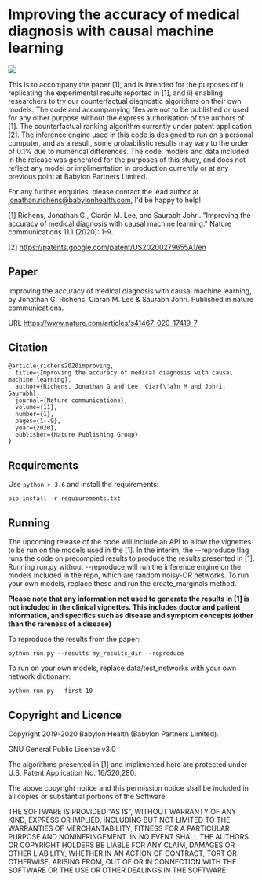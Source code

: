 # Improving the accuracy of medical diagnosis with causal machine learning

![](https://zenodo.org/badge/DOI/10.5281/zenodo.4575649.svg)

This is to accompany the paper [1], and is intended for the purposes of i) replicating the experimental results reported in [1], and ii) enabling researchers to try our counterfactual diagnostic algorithms on their own models. The code and accompanying files are not to be published or used for any other purpose without the express authorisation of the authors of [1]. The counterfactual ranking algorithm currently under patent application [2]. The inference engine used in this code is designed to run on a personal computer, and as a result, some probabilistic results may vary to the order of 0.1% due to numerical differences. The code, models and data included in the release was generated for the purposes of this study, and does not reflect any model or implimentation in production currently or at any previous point at Babylon Partners Limited.

For any further enquiries, please contact the lead author at jonathan.richens@babylonhealth.com, I'd be happy to help!

[1] Richens, Jonathan G., Ciarán M. Lee, and Saurabh Johri. "Improving the accuracy of medical diagnosis with causal machine learning." Nature communications 11.1 (2020): 1-9.

[2] https://patents.google.com/patent/US20200279655A1/en

## Paper

Improving the accuracy of medical diagnosis with causal machine learning, by Jonathan G. Richens, Ciarán M. Lee & Saurabh Johri. Published in nature communications. 

URL https://www.nature.com/articles/s41467-020-17419-7

## Citation
```
@article{richens2020improving,
  title={Improving the accuracy of medical diagnosis with causal machine learning},
  author={Richens, Jonathan G and Lee, Ciar{\'a}n M and Johri, Saurabh},
  journal={Nature communications},
  volume={11},
  number={1},
  pages={1--9},
  year={2020},
  publisher={Nature Publishing Group}
}
```

## Requirements

Use `python > 3.6` and install the requirements:

```
pip install -r requiurements.txt
```

## Running

The upcoming release of the code will include an API to allow the vignettes to be run on the models used in the [1]. In the interim, the --reproduce flag runs the code on precompied results to produce the results presented in [1]. Running run.py without --reproduce will run the inference engine on the models included in the repo, which are random noisy-OR networks. To run your own models, replace these and run the create_marginals method. 

**Please note that any information not used to generate the results in [1] is not included in the clinical vignettes. This includes doctor and patient information, and specifics such as disease and symptom concepts (other than the rareness of a disease)**

To reproduce the results from the paper:

```
python run.py --results my_results_dir --reproduce
```

To run on your own models, replace data/test_networks with your own network dictionary.

```
python run.py --first 10 
```

## Copyright and Licence

Copyright 2019-2020 Babylon Health (Babylon Partners Limited).

GNU General Public License v3.0

The algorithms presented in [1] and implimented here are protected under U.S. Patent Application No. 16/520,280. 

The above copyright notice and this permission notice shall be included in all copies or substantial portions of the Software.

THE SOFTWARE IS PROVIDED "AS IS", WITHOUT WARRANTY OF ANY KIND, EXPRESS OR IMPLIED, INCLUDING BUT NOT LIMITED TO THE WARRANTIES OF MERCHANTABILITY, FITNESS FOR A PARTICULAR PURPOSE AND NONINFRINGEMENT. IN NO EVENT SHALL THE AUTHORS OR COPYRIGHT HOLDERS BE LIABLE FOR ANY CLAIM, DAMAGES OR OTHER LIABILITY, WHETHER IN AN ACTION OF CONTRACT, TORT OR OTHERWISE, ARISING FROM, OUT OF OR IN CONNECTION WITH THE SOFTWARE OR THE USE OR OTHER DEALINGS IN THE SOFTWARE.
